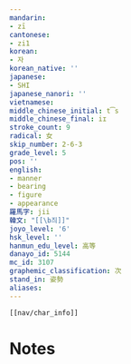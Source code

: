 ```yaml
---
mandarin:
- zī
cantonese:
- zi1
korean:
- 자
korean_native: ''
japanese:
- SHI
japanese_nanori: ''
vietnamese:
middle_chinese_initial: t͡s
middle_chinese_final: iɪ
stroke_count: 9
radical: 女
skip_number: 2-6-3
grade_level: 5
pos: ''
english:
- manner
- bearing
- figure
- appearance
羅馬字: jii
韓文: "[[\b즤]]"
joyo_level: '6'
hsk_level: ''
hanmun_edu_level: 高等
danayo_id: 5144
mc_id: 3107
graphemic_classification: 次
stand_in: 姿勢
aliases:
---
```

```meta-bind-embed
[[nav/char_info]]
```

# Notes

